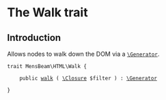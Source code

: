 # The Walk trait #

## Introduction ##

Allows nodes to walk down the DOM via a [`\Generator`](https://www.php.net/manual/en/class.generator.php).

<pre><code class="php">trait MensBeam\HTML\Walk {

    public <a href="Walk_walk.html">walk</a> ( <a href="https://www.php.net/manual/en/class.closure.php">\Closure</a> $filter ) : <a href="https://www.php.net/manual/en/class.generator.php">\Generator</a>

}</code></pre>